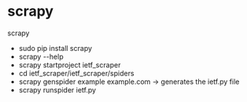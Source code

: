 # scrapy
scrapy
- sudo pip install scrapy
- scrapy --help
- scrapy startproject ietf_scraper
- cd ietf_scraper/ietf_scraper/spiders
- scrapy genspider example example.com -> generates the ietf.py file
- scrapy runspider ietf.py
